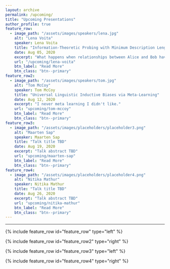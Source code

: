 ```yaml
---
layout: archive
permalink: /upcoming/
title: "Upcoming Presentations"
author_profile: true
feature_row:
  - image_path: "/assets/images/speakers/lena.jpg"
    alt: "Lena Voita"
    speaker: Lena Voita
    title: "Information-Theoretic Probing with Minimum Description Length"
    date: Aug 05, 2020
    excerpt: "What happens when relationships between Alice and Bob have gone too far?"
    url: "/upcoming/lena-voita"
    btn_label: "Read More"
    btn_class: "btn--primary"
feature_row2:
  - image_path: "/assets/images/speakers/tom.jpg"
    alt: "Tom McCoy"
    speaker: Tom McCoy
    title: "Universal Linguistic Inductive Biases via Meta-Learning"
    date: Aug 12, 2020
    excerpt: "I never meta learning I didn't like."
    url: "upcoming/tom-mccoy"
    btn_label: "Read More"
    btn_class: "btn--primary"
feature_row3: 
  - image_path: "/assets/images/placeholders/placeholder3.png"
    alt: "Maarten Sap"
    speaker: Maarten Sap
    title: "Talk title TBD"
    date: Aug 19, 2020
    excerpt: "Talk abstract TBD"
    url: "upcoming/maarten-sap"
    btn_label: "Read More"
    btn_class: "btn--primary"
feature_row4:
  - image_path: "/assets/images/placeholders/placeholder4.png"
    alt: "Nitika Mathur"
    speaker: Nitika Mathur
    title: "Talk title TBD"
    date: Aug 26, 2020
    excerpt: "Talk abstract TBD"
    url: "upcoming/nitika-mathur"
    btn_label: "Read More"
    btn_class: "btn--primary"
---
```


<hr>

{% include feature_row id="feature_row" type="left" %}

{% include feature_row id="feature_row2" type="right" %}

{% include feature_row id="feature_row3" type="left" %}

{% include feature_row id="feature_row4" type="right" %}

